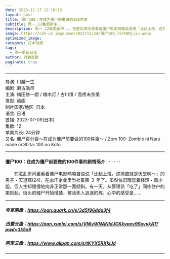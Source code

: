 ```yaml
---
date: 2023-12-17 12:10:13
layout: post
title: 僵尸100：在成为僵尸前要做的100件事
subtitle: 周一.12集更新中..
description: 周一.12集更新中..。在脏乱房间里看着僵尸电影喃喃自语说「比起上班，这简直就是天堂啊～」的男子・天道辉(24)，在血汗企业里当社畜第３年了。虽然依旧暗恋着经理・凤小姐，但人生却慢慢地向非正常那一面倾斜...
image: https://cdn-us.imgs.moe/2023/11/24/僵尸100_lS7X8Njiiu.webp
optimized_image: 
category: 日本动漫
tags:
  - 周一更新日漫
author: 对酒当歌
paginate: true
---
```


---

导演: 川越一生  
编剧: 濑古浩司  
主演: 梅田修一朗 / 楠木灯 / 古川慎 / 高桥未奈美  
类型: 动画  
制片国家/地区: 日本  
语言: 日语  
首播: 2023-07-09(日本)  
集数: 12  
单集片长: 24分钟  
又名: 僵尸百分百～在成为僵尸前要做的100件事～ / Zom 100: Zombie ni Naru made ni Shitai 100 no Koto  

---

#### 僵尸100：在成为僵尸前要做的100件事的剧情简介 · · · · · ·

　　在脏乱房间里看着僵尸电影喃喃自语说「比起上班，这简直就是天堂啊～」的男子・天道辉(24)，在血汗企业里当社畜第 ３ 年了。虽然依旧暗恋着经理・凤小姐，但人生却慢慢地向非正常那一面倾斜。有一天，从管理员「吃了」同栋住户的那刻起，街头的殭尸开始增殖，被活死人追逐的辉，心中的感受是……

---

##### 夸克网盘：<https://pan.quark.cn/s/3d5f96dda3f4>

##### 迅雷云盘：<https://pan.xunlei.com/s/VNlvWNANldJCKkypev9SsvvkA1?pwd=3k5x#>

##### 阿里云盘：<https://www.alipan.com/s/tKYX5RXkjJd>

---
